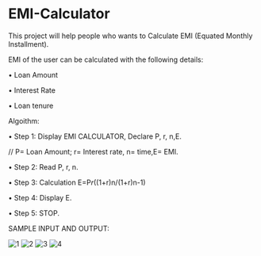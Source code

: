 # EMI-Calculator

This project will help people who wants to Calculate EMI (Equated Monthly Installment).

EMI of the user can be calculated with the following details:

• Loan Amount

• Interest Rate

• Loan tenure 


Algoithm:  

• Step 1: Display EMI CALCULATOR, Declare P, r, n,E.

// P= Loan Amount; r= Interest rate, n= time,E= EMI. 

• Step 2: Read P, r, n.

• Step 3: Calculation E=P*r*((1+r)n/(1+r)n-1)

• Step 4: Display E.

• Step 5: STOP.

SAMPLE INPUT AND OUTPUT:

![1](https://user-images.githubusercontent.com/110332879/182320129-5f9aae08-b2d0-4a51-a76f-08629353c132.JPG)
![2](https://user-images.githubusercontent.com/110332879/182320137-6aaa0c3a-bce1-4459-834d-890951b1e1ce.JPG)
![3](https://user-images.githubusercontent.com/110332879/182320149-3ad17af3-a5ae-4b27-b705-ace5ef7e33bf.JPG)
![4](https://user-images.githubusercontent.com/110332879/182320163-196e6c79-7572-4bbe-87ba-4b0bd9c5b907.JPG)
